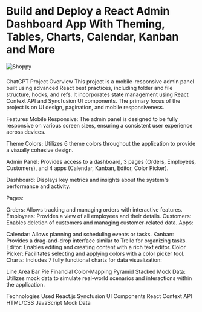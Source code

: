 # Build and Deploy a React Admin Dashboard App With Theming, Tables, Charts, Calendar, Kanban and More
![Shoppy](https://i.ibb.co/W6g39w3/image.png)

### 
### 

ChatGPT
Project Overview
This project is a mobile-responsive admin panel built using advanced React best practices, including folder and file structure, hooks, and refs. It incorporates state management using React Context API and Syncfusion UI components. The primary focus of the project is on UI design, pagination, and mobile responsiveness.

Features
Mobile Responsive: The admin panel is designed to be fully responsive on various screen sizes, ensuring a consistent user experience across devices.

Theme Colors: Utilizes 6 theme colors throughout the application to provide a visually cohesive design.

Admin Panel: Provides access to a dashboard, 3 pages (Orders, Employees, Customers), and 4 apps (Calendar, Kanban, Editor, Color Picker).

Dashboard: Displays key metrics and insights about the system's performance and activity.

Pages:

Orders: Allows tracking and managing orders with interactive features.
Employees: Provides a view of all employees and their details.
Customers: Enables deletion of customers and managing customer-related data.
Apps:

Calendar: Allows planning and scheduling events or tasks.
Kanban: Provides a drag-and-drop interface similar to Trello for organizing tasks.
Editor: Enables editing and creating content with a rich text editor.
Color Picker: Facilitates selecting and applying colors with a color picker tool.
Charts: Includes 7 fully functional charts for data visualization:

Line
Area
Bar
Pie
Financial
Color-Mapping
Pyramid
Stacked
Mock Data: Utilizes mock data to simulate real-world scenarios and interactions within the application.

Technologies Used
React.js
Syncfusion UI Components
React Context API
HTML/CSS
JavaScript
Mock Data
